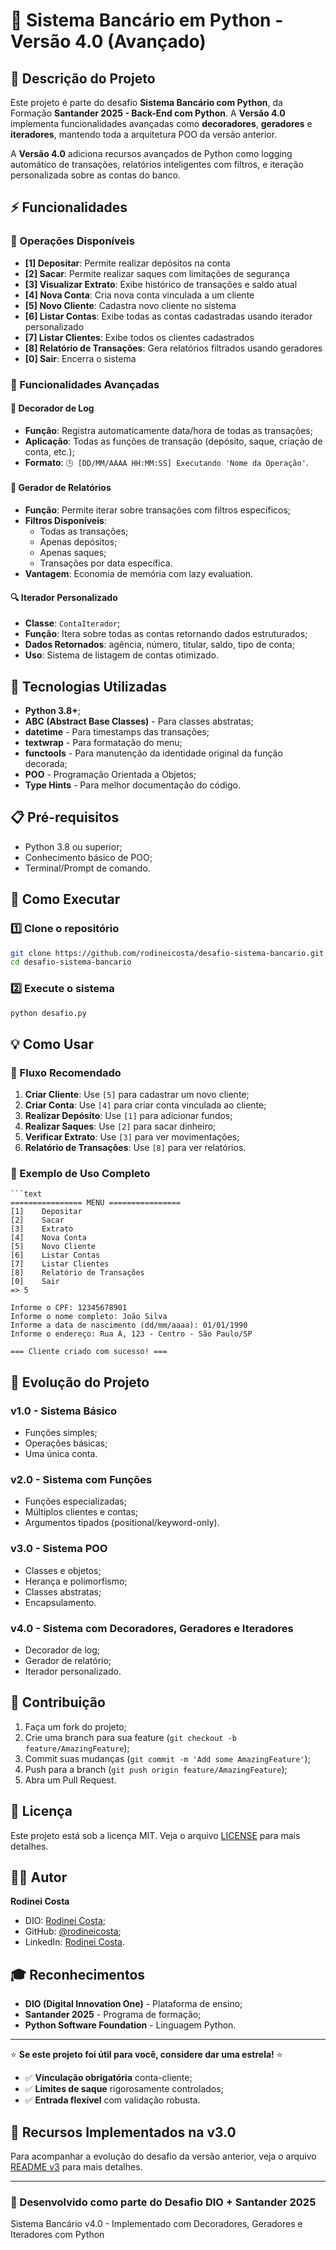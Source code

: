 # 🏦 Sistema Bancário em Python - Versão 4.0 (Avançado)

## 📖 Descrição do Projeto

Este projeto é parte do desafio **Sistema Bancário com Python**, da Formação **Santander 2025 - Back-End com Python**. A **Versão 4.0** implementa funcionalidades avançadas como **decoradores**, **geradores** e **iteradores**, mantendo toda a arquitetura POO da versão anterior.

A **Versão 4.0** adiciona recursos avançados de Python como logging automático de transações, relatórios inteligentes com filtros, e iteração personalizada sobre as contas do banco.

## ⚡ Funcionalidades

### 🔹 Operações Disponíveis

- **[1] Depositar**: Permite realizar depósitos na conta
- **[2] Sacar**: Permite realizar saques com limitações de segurança
- **[3] Visualizar Extrato**: Exibe histórico de transações e saldo atual
- **[4] Nova Conta**: Cria nova conta vinculada a um cliente
- **[5] Novo Cliente**: Cadastra novo cliente no sistema
- **[6] Listar Contas**: Exibe todas as contas cadastradas usando iterador personalizado
- **[7] Listar Clientes**: Exibe todos os clientes cadastrados
- **[8] Relatório de Transações**: Gera relatórios filtrados usando geradores
- **[0] Sair**: Encerra o sistema

### 🚀 Funcionalidades Avançadas

#### 🎯 **Decorador de Log**

- **Função**: Registra automaticamente data/hora de todas as transações;
- **Aplicação**: Todas as funções de transação (depósito, saque, criação de conta, etc.);
- **Formato**: `🕒 [DD/MM/AAAA HH:MM:SS] Executando 'Nome da Operação'`.

#### 🔄 **Gerador de Relatórios**

- **Função**: Permite iterar sobre transações com filtros específicos;
- **Filtros Disponíveis**:
  - Todas as transações;
  - Apenas depósitos;
  - Apenas saques;
  - Transações por data específica.
- **Vantagem**: Economia de memória com lazy evaluation.

#### 🔍 **Iterador Personalizado**

- **Classe**: `ContaIterador`;
- **Função**: Itera sobre todas as contas retornando dados estruturados;
- **Dados Retornados**: agência, número, titular, saldo, tipo de conta;
- **Uso**: Sistema de listagem de contas otimizado.

## 🚀 Tecnologias Utilizadas

- **Python 3.8+**;
- **ABC (Abstract Base Classes)** - Para classes abstratas;
- **datetime** - Para timestamps das transações;
- **textwrap** - Para formatação do menu;
- **functools** - Para manutenção da identidade original da função decorada;
- **POO** - Programação Orientada a Objetos;
- **Type Hints** - Para melhor documentação do código.

## 📋 Pré-requisitos

- Python 3.8 ou superior;
- Conhecimento básico de POO;
- Terminal/Prompt de comando.

## 🔧 Como Executar

### 1️⃣ Clone o repositório

```bash
git clone https://github.com/rodineicosta/desafio-sistema-bancario.git
cd desafio-sistema-bancario
```

### 2️⃣ Execute o sistema

```bash
python desafio.py
```

## 💡 Como Usar

### 🔸 Fluxo Recomendado

1. **Criar Cliente**: Use `[5]` para cadastrar um novo cliente;
2. **Criar Conta**: Use `[4]` para criar conta vinculada ao cliente;
3. **Realizar Depósito**: Use `[1]` para adicionar fundos;
4. **Realizar Saques**: Use `[2]` para sacar dinheiro;
5. **Verificar Extrato**: Use `[3]` para ver movimentações;
6. **Relatório de Transações**: Use `[8]` para ver relatórios.

### 🔸 Exemplo de Uso Completo

```
```text
================ MENU ================
[1]    Depositar
[2]    Sacar
[3]    Extrato
[4]    Nova Conta
[5]    Novo Cliente
[6]    Listar Contas
[7]    Listar Clientes
[8]    Relatório de Transações
[0]    Sair
=> 5

Informe o CPF: 12345678901
Informe o nome completo: João Silva
Informe a data de nascimento (dd/mm/aaaa): 01/01/1990
Informe o endereço: Rua A, 123 - Centro - São Paulo/SP

=== Cliente criado com sucesso! ===
```

## 🔄 Evolução do Projeto

### v1.0 - Sistema Básico

- Funções simples;
- Operações básicas;
- Uma única conta.

### v2.0 - Sistema com Funções

- Funções especializadas;
- Múltiplos clientes e contas;
- Argumentos tipados (positional/keyword-only).

### v3.0 - Sistema POO

- Classes e objetos;
- Herança e polimorfismo;
- Classes abstratas;
- Encapsulamento.

### v4.0 - Sistema com Decoradores, Geradores e Iteradores

- Decorador de log;
- Gerador de relatório;
- Iterador personalizado.

## 🤝 Contribuição

1. Faça um fork do projeto;
2. Crie uma branch para sua feature (`git checkout -b feature/AmazingFeature`);
3. Commit suas mudanças (`git commit -m 'Add some AmazingFeature'`);
4. Push para a branch (`git push origin feature/AmazingFeature`);
5. Abra um Pull Request.

## 📄 Licença

Este projeto está sob a licença MIT. Veja o arquivo [LICENSE](LICENSE) para mais detalhes.

## 👨‍💻 Autor

**Rodinei Costa**

- DIO: [Rodinei Costa](https://www.dio.me/users/rodineicosta);
- GitHub: [@rodineicosta](https://github.com/rodineicosta);
- LinkedIn: [Rodinei Costa](https://linkedin.com/in/rodineicosta).

## 🎓 Reconhecimentos

- **DIO (Digital Innovation One)** - Plataforma de ensino;
- **Santander 2025** - Programa de formação;
- **Python Software Foundation** - Linguagem Python.

---

⭐ **Se este projeto foi útil para você, considere dar uma estrela!** ⭐

- ✅ **Vinculação obrigatória** conta-cliente;
- ✅ **Limites de saque** rigorosamente controlados;
- ✅ **Entrada flexível** com validação robusta.

## 🔧 Recursos Implementados na v3.0

Para acompanhar a evolução do desafio da versão anterior, veja o arquivo [README v3](https://github.com/rodineicosta/desafio-sistema-bancario/blob/v3/README.md) para mais detalhes.

---

### 🚀 Desenvolvido como parte do Desafio DIO + Santander 2025

Sistema Bancário v4.0 - Implementado com Decoradores, Geradores e Iteradores com Python
